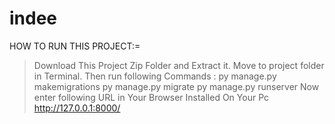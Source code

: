 # indee
HOW TO RUN THIS PROJECT:=

> Download This Project Zip Folder and Extract it.
> Move to project folder in Terminal. Then run following Commands :
> py manage.py makemigrations
> py manage.py migrate
> py manage.py runserver
> Now enter following URL in Your Browser Installed On Your Pc
> http://127.0.0.1:8000/
